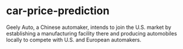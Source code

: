 # car-price-prediction
Geely Auto, a Chinese automaker, intends to join the U.S. market by establishing a manufacturing facility there and producing automobiles locally to compete with U.S. and European automakers.
